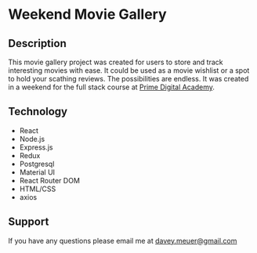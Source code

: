 # Weekend Movie Gallery

## Description

This movie gallery project was created for users to store and track interesting movies with ease. It could be used as a movie wishlist or a spot to hold your scathing reviews. The possibilities are endless. It was created in a weekend for the full stack course at [Prime Digital Academy](https://primeacademy.io).

## Technology

- React
- Node.js
- Express.js
- Redux
- Postgresql
- Material UI
- React Router DOM
- HTML/CSS
- axios

## Support

If you have any questions please email me at [davey.meuer@gmail.com](mailto:davey.meuer@gmail.com)